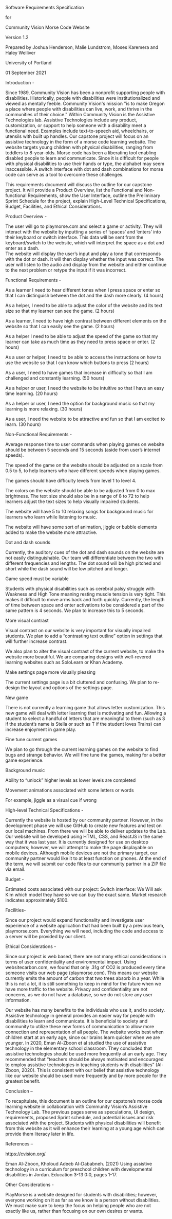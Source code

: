 

Software Requirements Specification

for

Community Vision Morse Code Website

Version 1.2

Prepared by Joshua Henderson, Malie Lundstrom, Moses Karemera and Haley Welliver

University of Portland

01 September 2021
 

Introduction - 

Since 1989, Community Vision has been a nonprofit supporting people with disabilities. Historically, people with disabilities were institutionalized and viewed as mentally feeble. Community Vision's mission "is to make Oregon a place where people with disabilities can live, work, and thrive in the communities of their choice." 
Within Community Vision is the Assistive Technologies lab. Assistive Technologies include any product, customization, or support to help someone with a disability meet a functional need. Examples include text-to-speech aid, wheelchairs, or utensils with built up handles. Our capstone project will focus on an assistive technology in the form of a morse code learning website. The website targets young children with physical disabilities, ranging from toddlers to 8-year-olds. Morse code has been a liberating tool enabling disabled people to learn and communicate. Since it is difficult for people with physical disabilities to use their hands or type, the alphabet may seem inaccessible. A switch interface with dot and dash combinations for morse code can serve as a tool to overcome these challenges.  

This requirements document will discuss the outline for our capstone project. It will provide a Product Overview, list the Functional and Non-functional Requirements, show the User Interface, outline the Preliminary Sprint Schedule for the project, explain High-Level Technical Specifications, Budget, Facilities, and Ethical Considerations. 

Product Overview -  

The user will go to playmorse.com and select a game or activity. They will interact with the website by inputting a series of ‘spaces’ and ‘enters’ into their keyboard or switch interface. This data will be sent from the keyboard/switch to the website, which will interpret the space as a dot and enter as a dash.  
The website will display the user’s input and play a tone that corresponds with the dot or dash. It will then display whether the input was correct. 
The user will listen to the audio and display from the website and either continue to the next problem or retype the input if it was incorrect. 
 

Functional Requirements -  

As a learner I need to hear different tones when I press space or enter so that I can distinguish between the dot and the dash more clearly. (4 hours) 

As a helper, I need to be able to adjust the color of the website and its text size so that my learner can see the game. (2 hours) 

As a learner, I need to have high contrast between different elements on the website so that I can easily see the game. (2 hours) 

As a helper I need to be able to adjust the speed of the game so that my learner can take as much time as they need to press space or enter. (2 hours) 

As a user or helper, I need to be able to access the instructions on how to use the website so that I can know which buttons to press (2 hours) 

As a user, I need to have games that increase in difficulty so that I am challenged and constantly learning. (50 hours) 

As a helper or user, I need the website to be intuitive so that I have an easy time learning. (20 hours) 

As a helper or user, I need the option for background music so that my learning is more relaxing. (30 hours) 

As a user, I need the website to be attractive and fun so that I am excited to learn. (30 hours)  

 
Non-Functional Requirements -  

Average response time to user commands when playing games on website should be between 5 seconds and 15 seconds (aside from user’s internet speeds). 

The speed of the game on the website should be adjusted on a scale from 0.5 to 5, to help learners who have different speeds when playing games. 

The games should have difficulty levels from level 1 to level 4. 

The colors on the website should be able to be adjusted from 0 to max brightness. The text size should also be in a range of 8 to 72 to help learners adjust the text sizes to help visually impaired students. 

The website will have 5 to 10 relaxing songs for background music for learners who learn while listening to music. 

The website will have some sort of animation, jiggle or bubble elements added to make the website more attractive. 

Dot and dash sounds 

Currently, the auditory cues of the dot and dash sounds on the website are not easily distinguishable. Our team will differentiate between the two with different frequencies and lengths. The dot sound will be high pitched and short while the dash sound will be low pitched and longer.  

Game speed must be variable 

Students with physical disabilities such as cerebral palsy struggle with Weakness and High Tone meaning resting muscle tension is very tight. This makes it difficult to move arms back and forth quickly. Currently, the length of time between space and enter activations to be considered a part of the same pattern is 4 seconds. We plan to increase this to 5 seconds.  

More visual contrast 

Visual contrast on our website is very important for visually impaired students. We plan to add a “contrasting text outline” option in settings that will further increase contrast.  

We also plan to alter the visual contrast of the current website, to make the website more beautiful. We are comparing designs with well-revered learning websites such as SoloLearn or Khan Academy.  

Make settings page more visually pleasing 

The current settings page is a bit cluttered and confusing. We plan to re-design the layout and options of the settings page. 

New game 

There is not currently a learning game that allows letter customization. This new game will deal with letter learning that is motivating and fun. Allowing a student to select a handful of letters that are meaningful to them (such as S if the student’s name is Stella or such as T if the student loves Trains) can increase enjoyment in game play.  

Fine tune current games 

We plan to go through the current learning games on the website to find bugs and strange behavior. We will fine tune the games, making for a better game experience.  

Background music 

Ability to “unlock” higher levels as lower levels are completed 

Movement animations associated with some letters or words 

For example, jiggle as a visual cue if wrong  


High-level Technical Specifications -  

Currently the website is hosted by our community partner. However, in the development phase we will use GitHub to create new features and test on our local machines. From there we will be able to deliver updates to the Lab. Our website will be developed using HTML, CSS, and ReactJS in the same way that it was last year. It is currently designed for use on desktop computers; however, we will attempt to make the page displayable on mobile devices. Although mobile devices are not the primary target, our community partner would like it to at least function on phones. At the end of the term, we will submit our code files to our community partner in a ZIP file via email.  


Budget -  

Estimated costs associated with our project: 
Switch interface: We Will ask Kim which model they have so we can buy the exact same. Market research indicates approximately $100.  

Facilities-  

Since our project would expand functionality and investigate user experience of a website application that had been built by a previous team, playmorse.com. Everything we will need, including the code and access to a server will be provided by our client. 

Ethical Considerations -  

Since our project is web based, there are not many ethical considerations in terms of user confidentiality and environmental impact. Using websitecarbon.com, we found that only .31g of CO2 is produced every time someone visits our web page (playmorse.com). This means our website currently emits the amount of carbon that two trees absorb in a year. While this is not a lot, it is still something to keep in mind for the future when we have more traffic to the website. Privacy and confidentiality are not concerns, as we do not have a database, so we do not store any user information.  

Our website has many benefits to the individuals who use it, and to society. Assistive technology in general provides an easier way for people with disabilities to learn and communicate. It is beneficial to society and community to utilize these new forms of communication to allow more connection and representation of all people. The website works best when children start at an early age, since our brains learn quicker when we are younger. In 2020, Eman Al-Zboon et al studied the use of assistive technology in the elementary school classroom. They concluded that assistive technologies should be used more frequently at an early age. They recommended that “teachers should be always motivated and encouraged to employ assistive technologies in teaching students with disabilities” (Al-Zboon, 2020). This is consistent with our belief that assistive technology like our website should be used more frequently and by more people for the greatest benefit.  

 

Conclusion –  

To recapitulate, this document is an outline for our capstone’s morse code learning website in collaboration with Community Vision’s Assistive Technology Lab. The previous pages serve as speculations, UI design, requirements, proposed Sprint schedule, and potential issues and risk associated with the project. Students with physical disabilities will benefit from this website as it will enhance their learning at a young age which can provide them literacy later in life.  


References –  

https://cvision.org/ 

 

Eman Al-Zboon, Kholoud Adeeb Al-Dababneh. (2021) Using assistive technology in a curriculum for preschool children with developmental disabilities in Jordan. Education 3-13 0:0, pages 1-17. 

  

Other Considerations -  

PlayMorse is a website designed for students with disabilities; however, everyone working on it as far as we know is a person without disabilities. We must make sure to keep the focus on helping people who are not exactly like us, rather than focusing on our own desires or wants.    

 

 

 

 

 

 
